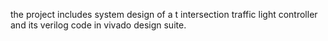 
the project includes system design of a t intersection traffic light controller and its verilog code in vivado design suite.
